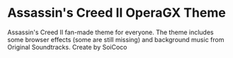 # Assassin's Creed II OperaGX Theme
Assassin's Creed II fan-made theme for everyone. The theme includes some browser effects (some are still missing) and background music from Original Soundtracks.  Create by SoiCoco
